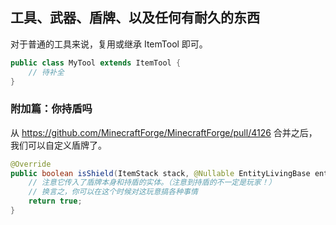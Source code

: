 ## 工具、武器、盾牌、以及任何有耐久的东西

对于普通的工具来说，复用或继承 ItemTool 即可。

```java
public class MyTool extends ItemTool {
    // 待补全
}
```

### 附加篇：你持盾吗

从 https://github.com/MinecraftForge/MinecraftForge/pull/4126 合并之后，我们可以自定义盾牌了。

```java
@Override
public boolean isShield(ItemStack stack, @Nullable EntityLivingBase entity) {
    // 注意它传入了盾牌本身和持盾的实体。（注意到持盾的不一定是玩家！）
    // 换言之，你可以在这个时候对这玩意搞各种事情
    return true;
}
```

